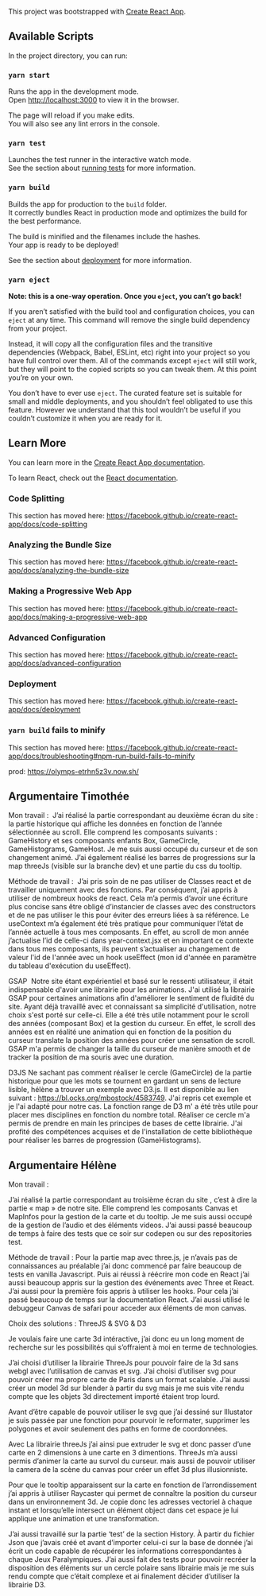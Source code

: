 This project was bootstrapped with [Create React App](https://github.com/facebook/create-react-app).

## Available Scripts

In the project directory, you can run:

### `yarn start`

Runs the app in the development mode.<br />
Open [http://localhost:3000](http://localhost:3000) to view it in the browser.

The page will reload if you make edits.<br />
You will also see any lint errors in the console.

### `yarn test`

Launches the test runner in the interactive watch mode.<br />
See the section about [running tests](https://facebook.github.io/create-react-app/docs/running-tests) for more information.

### `yarn build`

Builds the app for production to the `build` folder.<br />
It correctly bundles React in production mode and optimizes the build for the best performance.

The build is minified and the filenames include the hashes.<br />
Your app is ready to be deployed!

See the section about [deployment](https://facebook.github.io/create-react-app/docs/deployment) for more information.

### `yarn eject`

**Note: this is a one-way operation. Once you `eject`, you can’t go back!**

If you aren’t satisfied with the build tool and configuration choices, you can `eject` at any time. This command will remove the single build dependency from your project.

Instead, it will copy all the configuration files and the transitive dependencies (Webpack, Babel, ESLint, etc) right into your project so you have full control over them. All of the commands except `eject` will still work, but they will point to the copied scripts so you can tweak them. At this point you’re on your own.

You don’t have to ever use `eject`. The curated feature set is suitable for small and middle deployments, and you shouldn’t feel obligated to use this feature. However we understand that this tool wouldn’t be useful if you couldn’t customize it when you are ready for it.

## Learn More

You can learn more in the [Create React App documentation](https://facebook.github.io/create-react-app/docs/getting-started).

To learn React, check out the [React documentation](https://reactjs.org/).

### Code Splitting

This section has moved here: https://facebook.github.io/create-react-app/docs/code-splitting

### Analyzing the Bundle Size

This section has moved here: https://facebook.github.io/create-react-app/docs/analyzing-the-bundle-size

### Making a Progressive Web App

This section has moved here: https://facebook.github.io/create-react-app/docs/making-a-progressive-web-app

### Advanced Configuration

This section has moved here: https://facebook.github.io/create-react-app/docs/advanced-configuration

### Deployment

This section has moved here: https://facebook.github.io/create-react-app/docs/deployment

### `yarn build` fails to minify

This section has moved here: https://facebook.github.io/create-react-app/docs/troubleshooting#npm-run-build-fails-to-minify

prod: https://olymps-etrhn5z3v.now.sh/

## Argumentaire Timothée 
 Mon travail : 
J’ai réalisé la partie correspondant au deuxième écran du site : la partie historique qui affiche les données en fonction de l’année sélectionnée au scroll. Elle comprend les composants suivants : GameHistory et ses composants enfants Box, GameCircle, GameHistograms, GameHost. Je me suis aussi occupé du curseur et de son changement animé. J’ai également réalisé les barres de progressions sur la map threeJs (visible sur la branche dev) et une partie du css du tooltip. 

Méthode de travail : 
J’ai pris soin de ne pas utiliser de Classes react et de travailler uniquement avec des fonctions. Par conséquent, j’ai appris à utiliser de nombreux hooks de react. Cela m’a permis d’avoir une écriture plus concise sans être obligé d’instancier de classes avec des constructors et de ne pas utiliser le this pour éviter des erreurs liées à sa référence. Le useContext m’a également été très pratique pour communiquer l’état de l’année actuelle à tous mes composants. En effet, au scroll de mon année j’actualise l’id de celle-ci dans year-context.jsx et en important ce contexte dans tous mes composants, ils peuvent s’actualiser au changement de valeur l'id de l'année avec un hook useEffect (mon id d'année en paramètre du tableau d'exécution du useEffect). 

GSAP 
Notre site étant expérientiel et basé sur le ressenti utilisateur, il était indispensable d'avoir une librairie pour les animations. J'ai utilisé la librairie GSAP pour certaines animations afin d'améliorer le sentiment de fluidité du site. Ayant déjà travaillé avec et connaissant sa simplicité d'utilisation, notre choix s'est porté sur celle-ci. 
Elle a été très utile notamment pour le scroll des années (composant Box) et la gestion du curseur. En effet, le scroll des années est en réalité une animation qui en fonction de la position du curseur translate la position des années pour créer une sensation de scroll. GSAP m'a permis de changer la taille du curseur de manière smooth et de tracker la position de ma souris avec une duration. 

D3JS
Ne sachant pas comment réaliser le cercle (GameCircle) de la partie historique pour que les mots se tournent en gardant un sens de lecture lisible, hélène a trouver un exemple avec D3.js. Il est disponible au lien suivant : https://bl.ocks.org/mbostock/4583749. 
J'ai repris cet exemple et je l'ai adapté pour notre cas. La fonction range de D3 m' a été très utile pour placer mes disciplines en fonction du nombre total. Réaliser ce cercle m'a permis de prendre en main les principes de bases de cette librairie. J'ai profité des compétences acquises et de l'installation de cette bibliothèque pour réaliser les barres de progression (GameHistograms). 


## Argumentaire Hélène

Mon travail : 

J’ai réalisé la partie correspondant au troisième écran du site , c’est à dire la partie « map » de notre  site. Elle comprend les composants Canvas et MapInfos pour la gestion de la carte et du tooltip.
Je me suis aussi occupé de la gestion de l’audio et des éléments videos.
J’ai aussi passé beaucoup de temps à faire des tests que ce soir sur codepen ou sur des repositories test.

Méthode de travail : 
Pour la partie map avec three.js, je n’avais pas de connaissances au préalable j’ai donc commencé par faire beaucoup de tests en vanilla Javascript. Puis ai réussi à réécrire mon code en React j’ai aussi beaucoup appris sur la gestion des événements avec Three et React. J’ai aussi pour la première fois appris à utiliser les hooks. Pour cela j’ai passé beaucoup de temps sur la documentation React.
J’ai aussi utilisé le debuggeur Canvas de safari pour acceder aux éléments de mon canvas. 

Choix des solutions : ThreeJS & SVG & D3

Je voulais faire une carte 3d intéractive, j’ai donc eu un long moment de recherche sur les possibilités qui s’offraient à moi en terme de technologies.

J’ai choisi d’utiliser la librairie ThreeJs pour pouvoir faire de la 3d sans webgl avec l’utilisation de canvas et svg.
J’ai choisi d’utiliser svg pour pouvoir créer ma propre carte de Paris dans un format scalable.
J’ai aussi créer un model 3d sur blender à partir du svg mais je me suis vite rendu compte que les objets 3d directement importé étaient trop lourd.

Avant d’être capable de pouvoir utiliser le svg que j’ai dessiné sur Illustator je suis passée par une fonction pour pourvoir le reformater, supprimer les polygones et avoir seulement des paths en forme de coordonnées.

Avec La librairie threeJs j’ai ainsi pue extruder le svg et donc passer d’une carte en 2 dimensions à une carte en 3 dimentions.
ThreeJs m’a aussi permis d’animer la carte au survol du curseur.
mais aussi de pouvoir utiliser la camera de la scène du canvas pour créer un effet 3d plus illusionniste.

Pour que le tooltip apparaissent sur la carte en fonction de l’arrondissement j’ai appris à utiliser Raycaster qui permet de connaître la position du curseur dans un environnement 3d. Je copie donc les adresses vectoriel à chaque instant et lorsqu’elle intersect un élément object dans cet espace je lui applique une animation et une transformation.

J’ai aussi travaillé sur la partie ‘test’ de la section History.
À partir du fichier Json que j’avais créé et avant d’importer celui-ci sur la base de donnée j’ai écrit un code capable de récupérer les informations correspondantes à chaque Jeux Paralympiques.
J’ai aussi fait des tests pour pouvoir recréer la disposition des éléments sur un cercle polaire sans librairie mais je me suis rendu compte que c’était complexe et ai finalement décider d’utiliser la librairie D3.
